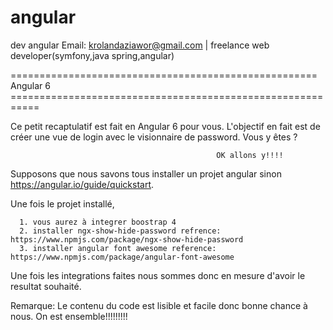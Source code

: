 # angular
dev angular
Email: krolandaziawor@gmail.com | freelance web developer(symfony,java spring,angular)


===================================================== Angular 6 ===========================================================

Ce petit recaptulatif est fait en Angular 6 pour vous. L'objectif en fait est de créer une vue de login avec le visionnaire de password. Vous y êtes ?

                                                  OK allons y!!!!
                                                  
 Supposons que nous savons tous installer un projet angular sinon https://angular.io/guide/quickstart.
 
 Une fois le projet installé,
  
      1. vous aurez à integrer boostrap 4
      2. installer ngx-show-hide-password refrence: https://www.npmjs.com/package/ngx-show-hide-password
      3. installer angular font awesome reference: https://www.npmjs.com/package/angular-font-awesome
 
 
 Une fois les integrations faites nous sommes donc en mesure d'avoir le resultat souhaité.
 
 Remarque: Le contenu du code est lisible et facile donc bonne chance à nous. On est ensemble!!!!!!!!!
